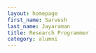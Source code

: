 ```yaml
---
layout: homepage
first_name: Sarvesh
last_name: Jayaraman
title: Research Programmer
category: alumni
---
```

